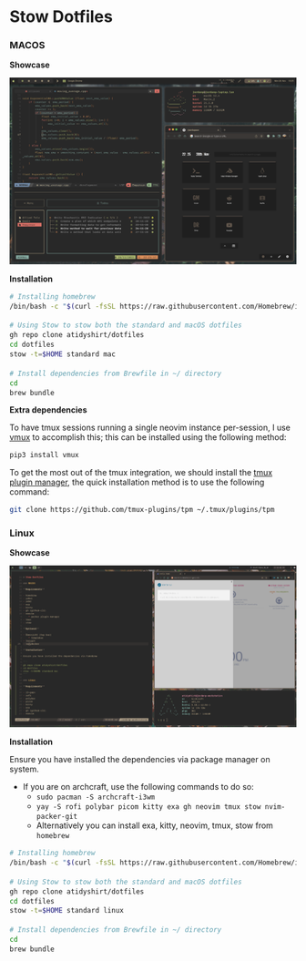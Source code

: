 # Stow Dotfiles

### MACOS

**Showcase**

![Mac Preview](./preview-mac.png)

**Installation**

```sh { tangle: ./install/install_mac.sh }
# Installing homebrew
/bin/bash -c "$(curl -fsSL https://raw.githubusercontent.com/Homebrew/install/HEAD/install.sh)"

# Using Stow to stow both the standard and macOS dotfiles
gh repo clone atidyshirt/dotfiles
cd dotfiles
stow -t=$HOME standard mac

# Install dependencies from Brewfile in ~/ directory
cd
brew bundle
```

**Extra dependencies**

To have tmux sessions running a single neovim instance per-session, I use [vmux](https://github.com/jceb/vmux) to
accomplish this; this can be installed using the following method:

```bash
pip3 install vmux
```

To get the most out of the tmux integration, we should install the [tmux plugin manager](https://github.com/tmux-plugins/tpm),
the quick installation method is to use the following command:

```bash
git clone https://github.com/tmux-plugins/tpm ~/.tmux/plugins/tpm
```

### Linux

**Showcase**

![Linux Preview](./preview-linux.png)

**Installation**

Ensure you have installed the dependencies via package manager on system.

- If you are on archcraft, use the following commands to do so:
  - `sudo pacman -S archcraft-i3wm`
  - `yay -S rofi polybar picom kitty exa gh neovim tmux stow nvim-packer-git`
  - Alternatively you can install exa, kitty, neovim, tmux, stow from `homebrew`

```sh { tangle: ./install/install_linux.sh }
# Installing homebrew
/bin/bash -c "$(curl -fsSL https://raw.githubusercontent.com/Homebrew/install/HEAD/install.sh)"

# Using Stow to stow both the standard and macOS dotfiles
gh repo clone atidyshirt/dotfiles
cd dotfiles
stow -t=$HOME standard linux

# Install dependencies from Brewfile in ~/ directory
cd
brew bundle
```
